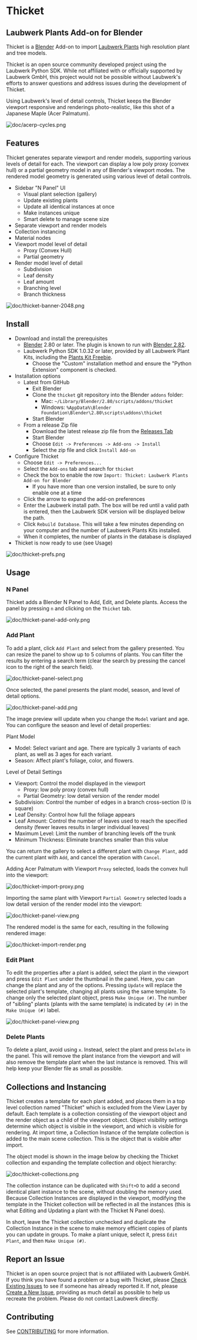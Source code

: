 # Thicket
## Laubwerk Plants Add-on for Blender
Thicket is a [Blender](http://www.blender.org) Add-on to import [Laubwerk Plants](http://www.laubwerk.com) high resolution plant and tree models.

Thicket is an open source community developed project using the Laubwerk Python SDK. While not affiliated with or officially supported by Laubwerk GmbH, this project would not be possible without Laubwerk's efforts to answer questions and address issues during the development of Thicket.

Using Laubwerk's level of detail controls, Thicket keeps the Blender viewport responsive and renderings photo-realistic, like this shot of a Japanese Maple (Acer Palmatum).

![doc/acerp-cycles.png](doc/acerp-cycles.png)

## Features
Thicket generates separate viewport and render models, supporting various levels of detail for each. The viewport can display a low poly proxy (convex hull) or a partial geometry model in any of Blender's viewport modes. The rendered model geometry is generated using various level of detail controls.

* Sidebar "N Panel" UI
  * Visual plant selection (gallery)
  * Update existing plants
  * Update all identical instances at once
  * Make instances unique
  * Smart delete to manage scene size
* Separate viewport and render models
* Collection instancing
* Material nodes
* Viewport model level of detail
  * Proxy (Convex Hull)
  * Partial geometry
* Render model level of detail
  * Subdivision
  * Leaf density
  * Leaf amount
  * Branching level
  * Branch thickness

![doc/thicket-banner-2048.png](doc/thicket-banner-2048.png)

## Install
* Download and install the prerequisites
  * [Blender](http://www.blender.org/) 2.80 or later. The plugin is known to run with [Blender 2.82](http://www.blender.org/features/past-releases/2-82/).
  * Laubwerk Python SDK 1.0.32 or later, provided by all Laubwerk Plant Kits, including the [Plants Kit Freebie](http://www.laubwerk.com/store/plants-kit-freebie).
    * Choose the "Custom" installation method and ensure the "Python Extension" component is checked.
* Installation options
  * Latest from GitHub
    * Exit Blender
    * Clone the `thicket` git repository into the Blender `addons` folder:
      * Mac: `~/Library/Blender/2.80/scripts/addons/thicket`
      * Windows: `%AppData%\Blender Foundation\Blender\2.80\scripts\addons\thicket`
    * Start Blender
  * From a release Zip file
    * Download the latest release zip file from the [Releases Tab](/../../releases/)
    * Start Blender
    * Choose `Edit -> Preferences -> Add-ons -> Install`
    * Select the zip file and click `Install Add-on`
* Configure Thicket
  * Choose `Edit -> Preferences...`
  * Select the `Add-ons` tab and search for `thicket`
  * Check the box to enable the row `Import: Thicket: Laubwerk Plants Add-on for
    Blender`
    * If you have more than one version installed, be sure to only enable one at
      a time
  * Click the arrow to expand the add-on preferences
  * Enter the Laubwerk install path. The box will be red until a valid path is
    entered, then the Laubwerk SDK version will be displayed below the path.
  * Click `Rebuild Database`. This will take a few minutes depending on your computer and the number of Laubwerk Plants Kits installed.
  * When it completes, the number of plants in the database is displayed
* Thicket is now ready to use (see Usage)

![doc/thicket-prefs.png](doc/thicket-prefs.png)

## Usage
### N Panel
Thicket adds a Blender N Panel to Add, Edit, and Delete plants. Access the panel by pressing `n` and clicking on the `Thicket` tab.

![doc/thicket-panel-add-only.png](doc/thicket-panel-add-only.png)

### Add Plant
To add a plant, click `Add Plant` and select from the gallery presented. You can resize the panel to show up to 5 columns of plants. You can filter the results by entering a search term (clear the search by pressing the cancel icon to the right of the search field).

![doc/thicket-panel-select.png](doc/thicket-panel-select.png)

Once selected, the panel presents the plant model, season, and level of detail options.

![doc/thicket-panel-add.png](doc/thicket-panel-add.png)

The image preview will update when you change the `Model` variant and age. You can configure the season and level of detail properties:

Plant Model
* Model: Select variant and age. There are typically 3 variants of each plant,
  as well as 3 ages for each variant.
* Season: Affect plant's foliage, color, and flowers.

Level of Detail Settings
* Viewport: Control the model displayed in the viewport
  * Proxy: low poly proxy (convex hull)
  * Partial Geometry: low detail version of the render model
* Subdivision: Control the number of edges in a branch cross-section (0 is square)
* Leaf Density: Control how full the foliage appears
* Leaf Amount: Control the number of leaves used to reach the specified density
  (fewer leaves results in larger individual leaves)
* Maximum Level: Limit the number of branching levels off the trunk
* Minimum Thickness: Eliminate branches smaller than this value

You can return the gallery to select a different plant with `Change Plant`, add the current plant with `Add`, and cancel the operation with `Cancel`.

Adding Acer Palmatum with Viewport `Proxy` selected, loads the convex hull into the viewport:

![doc/thicket-import-proxy.png](doc/thicket-import-proxy.png)

Importing the same plant with Viewport `Partial Geometry` selected loads a low detail
version of the render model into the viewport:

![doc/thicket-panel-view.png](doc/thicket-panel-view.png)

The rendered model is the same for each, resulting in the following rendered image:

![doc/thicket-import-render.png](doc/thicket-import-render.png)

### Edit Plant
To edit the properties after a plant is added, select the plant in the viewport and press `Edit Plant` under the thumbnail in the panel. Here, you can change the plant and any of the options. Pressing `Update` will replace the selected plant's template, changing all plants using the same template. To change only the selected plant object, press `Make Unique (#)`. The number of "sibling" plants (plants with the same template) is indicated by `(#)` in the `Make Unique (#)` label.

![doc/thicket-panel-view.png](doc/thicket-panel-edit.png)

### Delete Plants
To delete a plant, avoid using `x`. Instead, select the plant and press `Delete` in the panel. This will remove the plant instance from the viewport and will also remove the template plant when the last instance is removed. This will help keep your Blender file as small as possible.

## Collections and Instancing
Thicket creates a template for each plant added, and places them in a top level collection named "Thicket" which is excluded from the View Layer by default. Each template is a collection consisting of the viewport object and the render object as a child of the viewport object. Object visibility settings determine which object is visible in the viewport, and which is visible for rendering. At import time, a Collection Instance of the template collection is added to the main scene collection. This is the object that is visible after import.

The object model is shown in the image below by checking the Thicket collection and expanding the template collection and object hierarchy:

![doc/thicket-collections.png](doc/thicket-collections.png)

The collection instance can be duplicated with `Shift+D` to add a second identical plant instance to the scene, without doubling the memory used. Because Collection Instances are displayed in the viewport, modifying the template in the Thicket collection will be reflected in all the instances (this is what Editing and Updating a plant with the Thicket N Panel does).

In short, leave the Thicket collection unchecked and duplicate the Collection Instance in the scene to make memory efficient copies of plants you can update in groups. To make a plant unique, select it, press `Edit Plant`, and then `Make Unique (#)`.

## Report an Issue
Thicket is an open source project that is not affiliated with Laubwerk GmbH. If you think you have found a problem or a bug with Thicket, please [Check Existing Issues](/../../issues) to see if someone has already reported it. If not, please [Create a New Issue](/../../issues/new/choose), providing as much detail as possible to help us recreate the problem. Please do not contact Laubwerk directly.

## Contributing ##
See [CONTRIBUTING](CONTRIBUTING.md) for more information.
